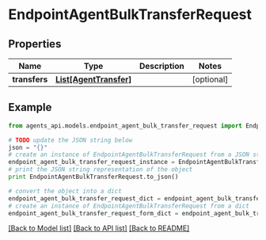 # EndpointAgentBulkTransferRequest


## Properties
Name | Type | Description | Notes
------------ | ------------- | ------------- | -------------
**transfers** | [**List[AgentTransfer]**](AgentTransfer.md) |  | [optional] 

## Example

```python
from agents_api.models.endpoint_agent_bulk_transfer_request import EndpointAgentBulkTransferRequest

# TODO update the JSON string below
json = "{}"
# create an instance of EndpointAgentBulkTransferRequest from a JSON string
endpoint_agent_bulk_transfer_request_instance = EndpointAgentBulkTransferRequest.from_json(json)
# print the JSON string representation of the object
print EndpointAgentBulkTransferRequest.to_json()

# convert the object into a dict
endpoint_agent_bulk_transfer_request_dict = endpoint_agent_bulk_transfer_request_instance.to_dict()
# create an instance of EndpointAgentBulkTransferRequest from a dict
endpoint_agent_bulk_transfer_request_form_dict = endpoint_agent_bulk_transfer_request.from_dict(endpoint_agent_bulk_transfer_request_dict)
```
[[Back to Model list]](../README.md#documentation-for-models) [[Back to API list]](../README.md#documentation-for-api-endpoints) [[Back to README]](../README.md)


